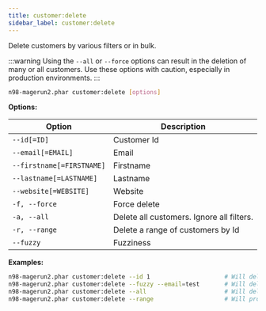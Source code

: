 ```yaml
---
title: customer:delete
sidebar_label: customer:delete
---
```


Delete customers by various filters or in bulk.

:::warning
Using the `--all` or `--force` options can result in the deletion of many or all customers. Use these options with caution, especially in production environments.
:::

```sh
n98-magerun2.phar customer:delete [options]
```

**Options:**

| Option                      | Description                                 |
|-----------------------------|---------------------------------------------|
| `--id[=ID]`                 | Customer Id                                 |
| `--email[=EMAIL]`           | Email                                       |
| `--firstname[=FIRSTNAME]`   | Firstname                                   |
| `--lastname[=LASTNAME]`     | Lastname                                    |
| `--website[=WEBSITE]`       | Website                                     |
| `-f, --force`               | Force delete                                |
| `-a, --all`                 | Delete all customers. Ignore all filters.   |
| `-r, --range`               | Delete a range of customers by Id           |
| `--fuzzy`                   | Fuzziness                                   |

**Examples:**

```sh
n98-magerun2.phar customer:delete --id 1                     # Will delete customer with Id 1
n98-magerun2.phar customer:delete --fuzzy --email=test       # Will delete all customers with email like "%test%"
n98-magerun2.phar customer:delete --all                      # Will delete all customers
n98-magerun2.phar customer:delete --range                    # Will prompt for start and end Ids for batch deletion
```
